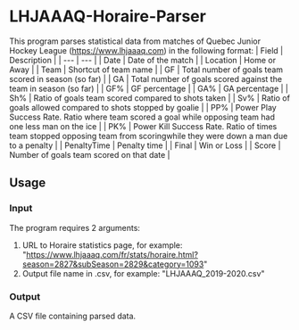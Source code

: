 # LHJAAAQ-Horaire-Parser

This program parses statistical data from matches of Quebec Junior Hockey League (https://www.lhjaaaq.com) in the following format:
| Field | Description |
| --- | --- |
| Date | Date of the match | 
| Location | Home or Away | 
| Team | Shortcut of team name | 
| GF | Total number of goals team scored in season (so far) | 
| GA | Total number of goals scored against the team in season (so far) |
| GF% | GF percentage | 
| GA% | GA percentage | 
| Sh% | Ratio of goals team scored compared to shots taken |
| Sv% | Ratio of goals allowed compared to shots stopped by goalie | 
| PP% | Power Play Success Rate. Ratio where team scored a goal while opposing team had one less man on the ice | 
| PK% | Power Kill Success Rate. Ratio of times team stopped opposing team from scoringwhile they were down a man due to a penalty | 
| PenaltyTime | Penalty time | 
| Final | Win or Loss | 
| Score | Number of goals team scored on that date | 

## Usage
### Input
The program requires 2 arguments:
1. URL to Horaire statistics page, for example: "https://www.lhjaaaq.com/fr/stats/horaire.html?season=2827&subSeason=2829&category=1093"
2. Output file name in .csv, for example: "LHJAAAQ_2019-2020.csv"

### Output
A CSV file containing parsed data.
